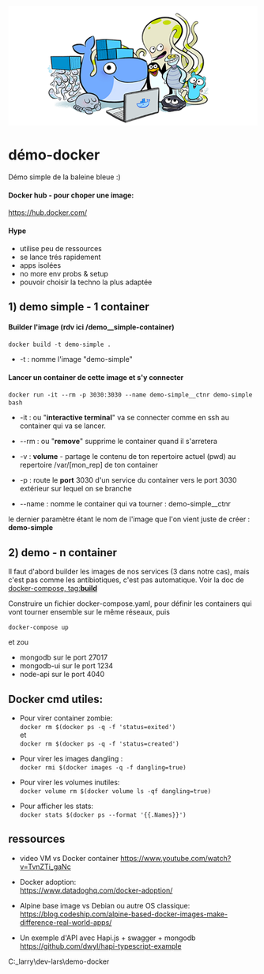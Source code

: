 ![alt text](img/docker-is-your-firend.png)


# démo-docker  

Démo simple de la baleine bleue :)  

#### Docker hub - pour choper une image:  
https://hub.docker.com/

#### Hype 

- utilise peu de ressources
- se lance trés rapidement
- apps isolées
- no more env probs & setup
- pouvoir choisir la techno la plus adaptée 

## 1) demo simple - 1 container

#### Builder l'image (rdv ici /demo__simple-container)

```
docker build -t demo-simple .
```

- -t : nomme l'image "demo-simple"  


#### Lancer un container de cette image et s'y connecter

```
docker run -it --rm -p 3030:3030 --name demo-simple__ctnr demo-simple bash
```  

- -it : ou "**interactive terminal**" va se connecter comme en ssh au container qui va se lancer.  
  
- --rm : ou "**remove**" supprime le container quand il s'arretera  

- -v : **volume** - partage le contenu de ton repertoire actuel (pwd) au repertoire /var/[mon_rep] de ton container

- -p : route le **port** 3030 d'un service du container vers le port 3030 extérieur sur lequel on se branche

- --name : nomme le container qui va tourner : demo-simple__ctnr  

le dernier paramètre étant le nom de l'image que l'on vient juste de créer : **demo-simple**

## 2) demo - n container

Il faut d'abord builder les images de nos services (3 dans notre cas), mais c'est pas comme les antibiotiques, c'est pas automatique. Voir la doc de [docker-compose, tag:**build**](https://docs.docker.com/compose/compose-file/#build)

Construire un fichier docker-compose.yaml, pour définir les containers qui vont tourner ensemble sur le même réseaux, puis

```
docker-compose up
```

et zou   
 
- mongodb sur le port 27017
- mongodb-ui sur le port 1234
- node-api sur le port 4040

## Docker cmd utiles:  

- Pour virer container zombie:  
    `docker rm $(docker ps -q -f 'status=exited')`  
    et  
    `docker rm $(docker ps -q -f 'status=created')`  

- Pour virer les images dangling :  
    `docker rmi $(docker images -q -f dangling=true)`  

- Pour virer les volumes inutiles:  
    `docker volume rm $(docker volume ls -qf dangling=true)`  
    
- Pour afficher les stats:  
    `docker stats $(docker ps --format '{{.Names}}')`    


## ressources

- video VM vs Docker container
https://www.youtube.com/watch?v=TvnZTi_gaNc

- Docker adoption:  
https://www.datadoghq.com/docker-adoption/

- Alpine base image vs Debian ou autre OS classique:  
https://blog.codeship.com/alpine-based-docker-images-make-difference-real-world-apps/  

- Un exemple d'API avec Hapi.js + swagger + mongodb  
https://github.com/dwyl/hapi-typescript-example


C:\_larry\dev-lars\demo-docker